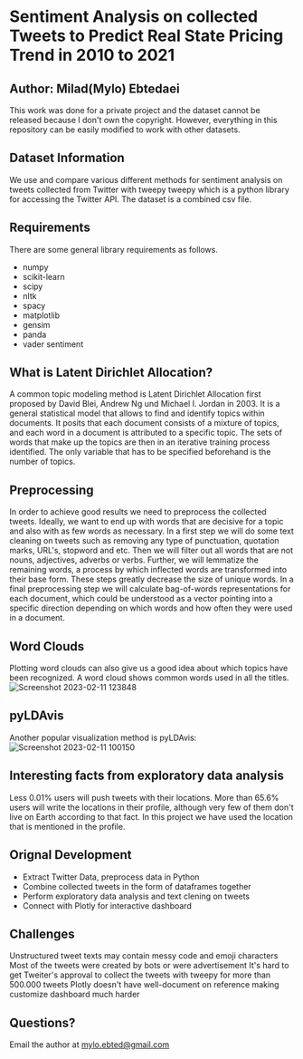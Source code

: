 # Sentiment Analysis on collected Tweets to Predict Real State Pricing Trend in 2010 to 2021

## Author: Milad(Mylo) Ebtedaei

This work was done for a private project and the dataset cannot be released because I don't own the copyright. However, everything in this repository can be easily modified to work with other datasets.

## Dataset Information
We use and compare various different methods for sentiment analysis on tweets collected from Twitter with tweepy tweepy which is a python library for accessing the Twitter API. The dataset is a combined csv file. 

## Requirements
There are some general library requirements as follows.

- numpy
- scikit-learn
- scipy
- nltk
- spacy
- matplotlib
- gensim
- panda
- vader sentiment

## What is Latent Dirichlet Allocation?
A common topic modeling method is Latent Dirichlet Allocation first proposed by David Blei, Andrew Ng und Michael I. Jordan in 2003. It is a general statistical model that allows to find and identify topics within documents. It posits that each document consists of a mixture of topics, and each word in a document is attributed to a specific topic. The sets of words that make up the topics are then in an iterative training process identified. The only variable that has to be specified beforehand is the number of topics.

## Preprocessing
In order to achieve good results we need to preprocess the collected tweets. Ideally, we want to end up with words that are decisive for a topic and also with as few words as necessary. In a first step we will do some text cleaning on tweets such as removing any type of punctuation, quotation marks, URL's, stopword and etc. Then we will filter out all words that are not nouns, adjectives, adverbs or verbs. Further, we will lemmatize the remaining words, a process by which inflected words are transformed into their base form. These steps greatly decrease the size of unique words. 
In a final preprocessing step we will calculate bag-of-words representations for each document, which could be understood as a vector pointing into a specific direction depending on which words and how often they were used in a document.

## Word Clouds
Plotting word clouds can also give us a good idea about which topics have been recognized. A word cloud shows common words used in all the titles.
![Screenshot 2023-02-11 123848](https://user-images.githubusercontent.com/121390440/218272732-623d009d-7194-4b60-a35c-cd8721e393c4.png)

## pyLDAvis
Another popular visualization method is pyLDAvis:
![Screenshot 2023-02-11 100150](https://user-images.githubusercontent.com/121390440/218265654-28030bbd-d9a7-453e-8f5c-e0cb97f1e957.png)

## Interesting facts from exploratory data analysis
Less 0.01% users will push tweets with their locations.
More than 65.6% users will write the locations in their profile, although very few of them don't live on Earth according to that fact. In this project we have used the location that is mentioned in the profile.

## Orignal Development
- Extract Twitter Data, preprocess data in Python
- Combine collected tweets in the form of dataframes together 
- Perform exploratory data analysis and text clening on tweets
- Connect with Plotly for interactive dashboard 

## Challenges
Unstructured tweet texts may contain messy code and emoji characters
Most of the tweets were created by bots or were advertisement
It's hard to get Tweiter's approval to collect the tweets with tweepy for more than 500.000 tweets
Plotly doesn't have well-document on reference making customize dashboard much harder

## Questions?
Email the author at mylo.ebted@gmail.com
